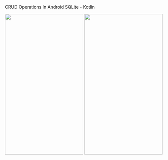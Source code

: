 CRUD Operations In Android SQLite - Kotlin

<img src="https://user-images.githubusercontent.com/16043212/99875963-975a1580-2c19-11eb-9fea-8e999379202d.png" width="250" height="450" />


<img src="https://user-images.githubusercontent.com/16043212/99875942-64178680-2c19-11eb-9a47-7c47c2d7d31e.png" width="250" height="450" />

